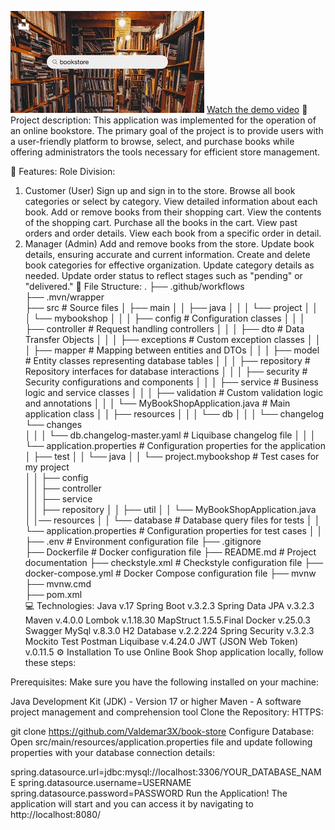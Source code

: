![Book Store](assets/book-store.png)
[Watch the demo video](assets/demo.mp4)
📝 Project description:
This application was implemented for the operation of an online bookstore. The primary goal of the project is to provide users with a user-friendly platform to browse, select, and purchase books while offering administrators the tools necessary for efficient store management.

🎯 Features:
Role Division:
1. Customer (User)
   Sign up and sign in to the store.
   Browse all book categories or select by category.
   View detailed information about each book.
   Add or remove books from their shopping cart.
   View the contents of the shopping cart.
   Purchase all the books in the cart.
   View past orders and order details.
   View each book from a specific order in detail.
2. Manager (Admin)
   Add and remove books from the store.
   Update book details, ensuring accurate and current information.
   Create and delete book categories for effective organization.
   Update category details as needed.
   Update order status to reflect stages such as "pending" or "delivered."
   📂 File Structure:
   .
   ├── .github/workflows        
   ├── .mvn/wrapper             
   ├── src     # Source files
   │   ├── main
   │   │   ├── java
   │   │   │   └── project
   │   │   │       └── mybookshop
   │   │   │           ├── config          # Configuration classes
   │   │   │           ├── controller      # Request handling controllers
   │   │   │           ├── dto             # Data Transfer Objects
   │   │   │           ├── exceptions      # Custom exception classes
   │   │   │           ├── mapper          # Mapping between entities and DTOs
   │   │   │           ├── model           # Entity classes representing database tables
   │   │   │           ├── repository      # Repository interfaces for database interactions
   │   │   │           ├── security        # Security configurations and components
   │   │   │           ├── service         # Business logic and service classes
   │   │   │           ├── validation      # Custom validation logic and annotations
   │   │   │           └── MyBookShopApplication.java  # Main application class
   │   │   ├── resources
   │   │   │   └── db
   │   │   │       └── changelog
   └── changes                
   │   │   │           └── db.changelog-master.yaml   # Liquibase changelog file
   │   │   │       └── application.properties  # Configuration properties for the application
   │   ├── test
   │   │   └── java
   │   │       └── project.mybookshop      # Test cases for my project  
   │   │           ├── config          
   │   │           ├── controller      
   │   │           ├── service      
   │   │           ├── repository
   │   │           ├── util
   │   │           └── MyBookShopApplication.java  
   │   │── resources
   │   │       └── database            # Database query files for tests
   │   │   └── application.properties  # Configuration properties for test cases
   │   │               
   ├── .env                     # Environment configuration file
   ├── .gitignore               
   ├── Dockerfile               # Docker configuration file
   ├── README.md                # Project documentation
   ├── checkstyle.xml           # Checkstyle configuration file
   ├── docker-compose.yml       # Docker Compose configuration file
   ├── mvnw                     
   ├── mvnw.cmd                 
   ├── pom.xml                  
   💻 Technologies:
   Java v.17
   Spring Boot v.3.2.3
   Spring Data JPA v.3.2.3
   Maven v.4.0.0
   Lombok v.1.18.30
   MapStruct 1.5.5.Final
   Docker v.25.0.3
   Swagger
   MySql v.8.3.0
   H2 Database v.2.2.224
   Spring Security v.3.2.3
   Mockito Test
   Postman
   Liquibase v.4.24.0
   JWT (JSON Web Token) v.0.11.5
   ⚙ Installation
   To use Online Book Shop application locally, follow these steps:

Prerequisites:
Make sure you have the following installed on your machine:

Java Development Kit (JDK) - Version 17 or higher
Maven - A software project management and comprehension tool
Clone the Repository:
HTTPS:

git clone https://github.com/Valdemar3X/book-store
Configure Database:
Open src/main/resources/application.properties file and update following properties with your database connection details:

spring.datasource.url=jdbc:mysql://localhost:3306/YOUR_DATABASE_NAME
spring.datasource.username=USERNAME
spring.datasource.password=PASSWORD
Run the Application!
The application will start and you can access it by navigating to http://localhost:8080/
